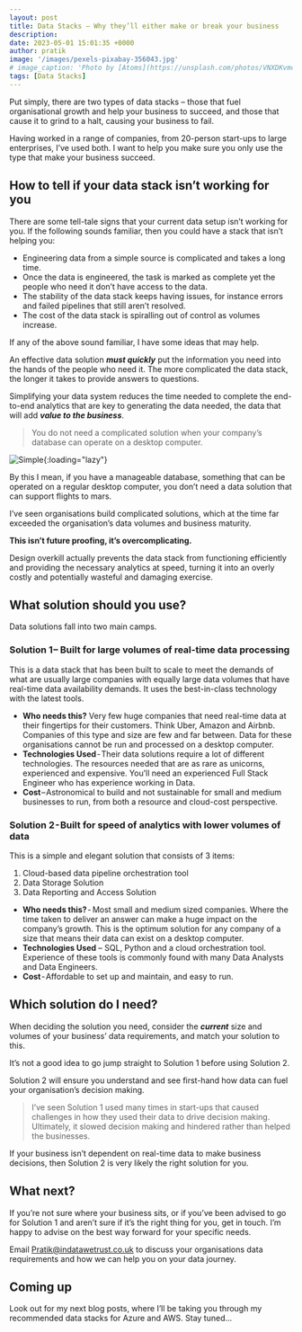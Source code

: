 ```yaml
---
layout: post
title: Data Stacks – Why they’ll either make or break your business
description: 
date: 2023-05-01 15:01:35 +0000
author: pratik
image: '/images/pexels-pixabay-356043.jpg'
# image_caption: 'Photo by [Atoms](https://unsplash.com/photos/VNXDKvmc8v4) on [Unsplash](https://unsplash.com/)'
tags: [Data Stacks]
---
```


Put simply, there are two types of data stacks – those that fuel organisational growth and help your business to succeed, and those that cause it to grind to a halt, causing your business to fail. 

Having worked in a range of companies, from 20-person start-ups to large enterprises, I’ve used both. I want to help you make sure you only use the type that make your business succeed.  


## How to tell if your data stack isn’t working for you

There are some tell-tale signs that your current data setup isn’t working for you. If the following sounds familiar, then you could have a stack that isn’t helping you:

* Engineering data from a simple source is complicated and takes a long time. 
* Once the data is engineered, the task is marked as complete yet the people who need it don’t have access to the data.
* The stability of the data stack keeps having issues, for instance errors and failed pipelines that still aren’t resolved.
* The cost of the data stack is spiralling out of control as volumes increase.


If any of the above sound familiar, I have some ideas that may help. 

An effective data solution ***must quickly*** put the information you need into the hands of the people who need it. The more complicated the data stack, the longer it takes to provide answers to questions. 

Simplifying your data system reduces the time needed to complete the end-to-end analytics that are key to generating the data needed, the data that will add ***value to the business***.


> You do not need a complicated solution when your company’s database can operate on a desktop computer. 

![Simple]({{site.baseurl}}/images/success-2081168.jpg){:loading="lazy"}

<!-- Trust me, you do not want your huge cost to be used to provide resources a great learning opportunity and not much value to your organisation! -->

By this I mean, if you have a manageable database, something that can be operated on a regular desktop computer, you don’t need a data solution that can support flights to mars.  

I’ve seen organisations build complicated solutions, which at the time far exceeded the organisation’s data volumes and business maturity. 

**This isn’t future proofing, it’s overcomplicating.**

Design overkill actually prevents the data stack from functioning efficiently and providing the necessary analytics at speed, turning it into an overly costly and potentially wasteful and damaging exercise.

## What solution should you use?

Data solutions fall into two main camps. 
### Solution 1 – Built for large volumes of real-time data processing

This is a data stack that has been built to scale to meet the demands of what are usually large companies with equally large data volumes that have real-time data availability demands. It uses the best-in-class technology with the latest tools.

* **Who needs this?** Very few huge companies that need real-time data at their fingertips for their customers. Think Uber, Amazon and Airbnb. Companies of this type and size are few and far between. Data for these organisations cannot be run and processed on a desktop computer. 
* **Technologies Used** - Their data solutions require a lot of different technologies. The resources needed that are as rare as unicorns, experienced and expensive. You’ll need an experienced Full Stack Engineer who has experience working in Data.
* **Cost** – Astronomical to build and not sustainable for small and medium businesses to run, from both a resource and cloud-cost perspective.

### Solution 2 - Built for speed of analytics with lower volumes of data

This is a simple and elegant solution that consists of 3 items:

1. Cloud-based data pipeline orchestration tool
2. Data Storage Solution
3. Data Reporting and Access Solution

* **Who needs this?** -  Most small and medium sized companies. Where the time taken to deliver an answer can make a huge impact on the company’s growth. This is the optimum solution for any company of a size that means their data can exist on a desktop computer. 
* **Technologies Used** – SQL, Python and a cloud orchestration tool. Experience of these tools is commonly found with many Data Analysts and Data Engineers.
* **Cost** - Affordable to set up and maintain, and easy to run. 

## Which solution do I need?

When deciding the solution you need, consider the ***current*** size and volumes of your business’ data requirements, and match your solution to this. 

It’s not a good idea to go jump straight to Solution 1 before using Solution 2.

Solution 2 will ensure you understand and see first-hand how data can fuel your organisation’s decision making.


> I’ve seen Solution 1 used many times in start-ups that caused challenges in how they used their data to drive decision making. 
Ultimately, it slowed decision making and hindered rather than helped the businesses. 


If your business isn’t dependent on real-time data to make business decisions, then Solution 2 is very likely the right solution for you.


## What next?

If you’re not sure where your business sits, or if you’ve been advised to go for Solution 1 and aren’t sure if it’s the right thing for you, get in touch. I’m happy to advise on the best way forward for your specific needs. 

Email <a href = "mailto: Pratik@indatawetrust.co.uk">Pratik@indatawetrust.co.uk </a> to discuss your organisations data requirements and how we can help you on your data journey.

## Coming up

Look out for my next blog posts, where I’ll be taking you through my recommended data stacks for Azure and AWS. Stay tuned...

<!-- Calendly badge widget begin -->
<link href="https://assets.calendly.com/assets/external/widget.css" rel="stylesheet">
<script src="https://assets.calendly.com/assets/external/widget.js" type="text/javascript" async></script>
<script type="text/javascript">window.onload = function() { Calendly.initBadgeWidget({ url: 'https://calendly.com/pratik-idwt/30min', text: 'Arrange a call', color: '#0069ff', textColor: '#ffffff', branding: true }); }</script>
<!-- Calendly badge widget end -->
